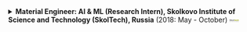 <details>
  <summary>
  <strong>Material Engineer: AI & ML (Research Intern), Skolkovo Institute of Science and Technology (SkolTech), Russia</strong> (2018: May - October) <img src="./assets/img_files/institutes/Skoltech.png" width="20">
  </summary>

  > [Skolkovo Institute of Science and Technology (SkolTech)](https://www.skoltech.ru/en/)    
  >         
  > **Project**    
  >> Machine Learning Interatomic Potentials for Materials Discovery, with [Dr. Alexander Shapeev](https://scholar.google.com/citations?hl=en&user=NMyIbIwAAAAJ).     
  >
  > **Project Goal**
  >> Aimed to **expedite the discovery and characterization** of hard materials for use in high-performance environments—such as aerospace, automotive, mining, and manufacturing—by developing and deploying **ML-driven interatomic potentials** for predictive modeling.  
  > 
  > **Tasks Performed**       
  >> - Assessed candidate **hard materials** for industrial applications, focusing on performance under mechanical stress and durability in **extreme conditions**.      
  >> - Conducted **nanoindentation** research to evaluate **mechanical properties** such as hardness and elastic modulus of synthesized materials.        
  >> - Developed validation models to discuss experimental results with simulation predictions, extracting insights into **material failure** modes and defect behavior.       
  >> - Implemented and trained **Machine Learning Interatomic Potentials** (MLIPs) using active learning strategies to improve accuracy with minimal data.       
  >> - **Automated** molecular dynamics (MD) simulations using LAMMPS and density functional theory (DFT) calculations using VASP for large-scale material screening **across multiple HPC clusters**.        
  >> - Wrote modular and efficient code in Python and Bash, managing environments and version control using Git.          
  >        
  > **Skills**
  >> Machine Learning · Molecular Dynamics · Density Functional Theory Calculations · Python · bash                          
  >                
  >> <img src="./assets/img_files/portfolio/RU-SkolTech.jpg" width="750">                                                 
  > ---        
                           
</details>       